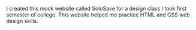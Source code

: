 I created this mock website called SoloSave for a design class I took first semester of college. This website helped me practice HTML and CSS web design skills.
